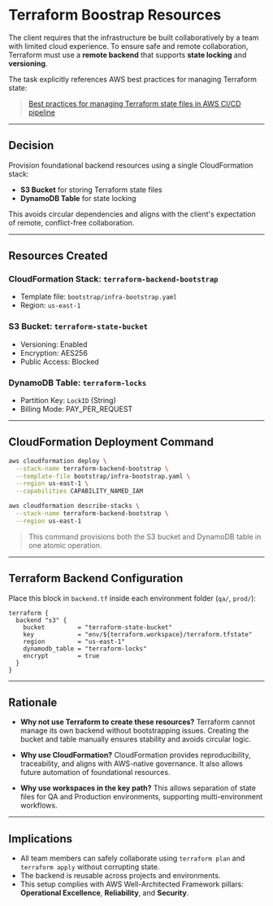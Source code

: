 #  Terraform Boostrap Resources

The client requires that the infrastructure be built collaboratively by a team with limited cloud experience. To ensure safe and remote collaboration, Terraform must use a **remote backend** that supports **state locking** and **versioning**.

The task explicitly references AWS best practices for managing Terraform state:
> [Best practices for managing Terraform state files in AWS CI/CD pipeline](https://aws.amazon.com/blogs/devops/best-practices-for-managing-terraform-state-files-in-aws-ci-cd-pipeline/)

---

##  Decision

Provision foundational backend resources using a single CloudFormation stack:

- **S3 Bucket** for storing Terraform state files
- **DynamoDB Table** for state locking

This avoids circular dependencies and aligns with the client's expectation of remote, conflict-free collaboration.

---

##  Resources Created

### CloudFormation Stack: `terraform-backend-bootstrap`
- Template file: `bootstrap/infra-bootstrap.yaml`
- Region: `us-east-1`

### S3 Bucket: `terraform-state-bucket`
- Versioning: Enabled
- Encryption: AES256
- Public Access: Blocked

### DynamoDB Table: `terraform-locks`
- Partition Key: `LockID` (String)
- Billing Mode: PAY_PER_REQUEST

---

## CloudFormation Deployment Command

```bash
aws cloudformation deploy \
  --stack-name terraform-backend-bootstrap \
  --template-file bootstrap/infra-bootstrap.yaml \
  --region us-east-1 \
  --capabilities CAPABILITY_NAMED_IAM

aws cloudformation describe-stacks \
  --stack-name terraform-backend-bootstrap \
  --region us-east-1

```

> This command provisions both the S3 bucket and DynamoDB table in one atomic operation.

---

## Terraform Backend Configuration

Place this block in `backend.tf` inside each environment folder (`qa/`, `prod/`):

```hcl
terraform {
  backend "s3" {
    bucket         = "terraform-state-bucket"
    key            = "env/${terraform.workspace}/terraform.tfstate"
    region         = "us-east-1"
    dynamodb_table = "terraform-locks"
    encrypt        = true
  }
}
```

---

## Rationale

- **Why not use Terraform to create these resources?**
  Terraform cannot manage its own backend without bootstrapping issues. Creating the bucket and table manually ensures stability and avoids circular logic.

- **Why use CloudFormation?**
  CloudFormation provides reproducibility, traceability, and aligns with AWS-native governance. It also allows future automation of foundational resources.

- **Why use workspaces in the key path?**
  This allows separation of state files for QA and Production environments, supporting multi-environment workflows.

---

## Implications

- All team members can safely collaborate using `terraform plan` and `terraform apply` without corrupting state.
- The backend is reusable across projects and environments.
- This setup complies with AWS Well-Architected Framework pillars: **Operational Excellence**, **Reliability**, and **Security**.
